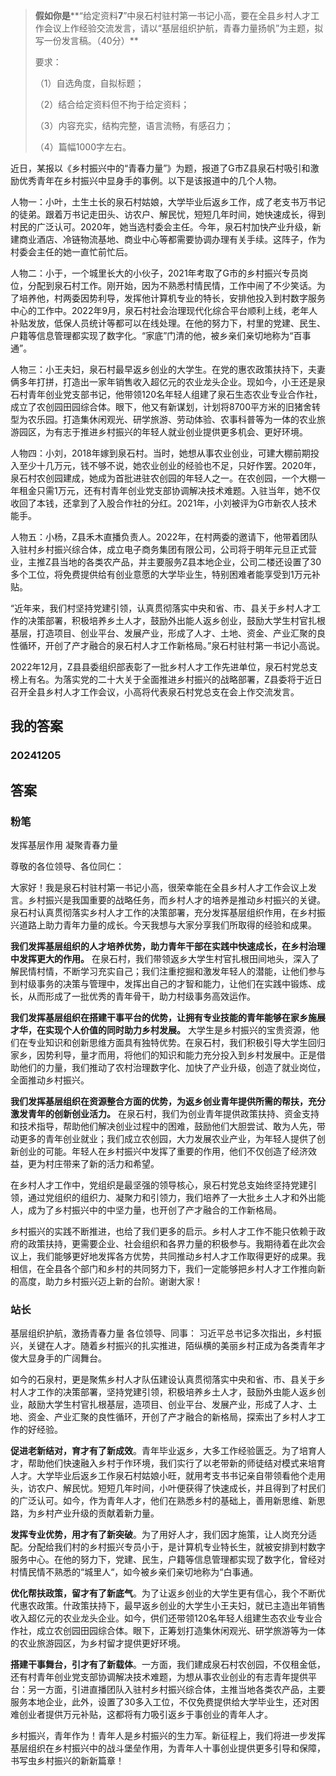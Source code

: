 
> **假如你是****“给定资料**7**”中泉石村驻村第一书记小高，要在全县乡村人才工作会议上作经验交流发言，请以“基层组织护航，青春力量扬帆”为主题，拟写一份发言稿。（40分）**
> 
> 要求：
> 
> （1）自选角度，自拟标题；
> 
> （2）结合给定资料但不拘于给定资料；
> 
> （3）内容充实，结构完整，语言流畅，有感召力；
> 
> （4）篇幅1000字左右。


近日，某报以《乡村振兴中的“青春力量”》为题，报道了G市Z县泉石村吸引和激励优秀青年在乡村振兴中显身手的事例。以下是该报道中的几个人物。

人物一：小叶，土生土长的泉石村姑娘，大学毕业后返乡工作，成了老支书万书记的徒弟。跟着万书记走田头、访农户、解民忧，短短几年时间，她快速成长，得到村民的广泛认可。2020年，她当选村委会主任。今年，泉石村加快产业升级，新建商业酒店、冷链物流基地、商业中心等都需要协调办理有关手续。这阵子，作为村委会主任的她一直忙前忙后。

人物二：小于，一个城里长大的小伙子，2021年考取了G市的乡村振兴专员岗位，分配到泉石村工作。刚开始，因为不熟悉村情民情，工作中闹了不少笑话。为了培养他，村两委因势利导，发挥他计算机专业的特长，安排他投入到村数字服务中心的工作中。2022年9月，泉石村社会治理现代化综合平台顺利上线，老年人补贴发放，低保人员统计等都可以在线处理。在他的努力下，村里的党建、民生、户籍等信息管理都实现了数字化。“家底”门清的他，被乡亲们亲切地称为“百事通”。

人物三：小王夫妇，泉石村最早返乡创业的大学生。在党的惠农政策扶持下，夫妻俩多年打拼，打造出一家年销售收入超亿元的农业龙头企业。现如今，小王还是泉石村青年创业党支部书记，他带领120名年轻人组建了泉石生态农业专业合作社，成立了农创园田园综合体。眼下，他又有新谋划，计划将8700平方米的旧猪舍转型为农乐园。打造集休闲观光、研学旅游、劳动体验、农事科普等为一体的农业旅游园区，为有志于推进乡村振兴的年轻人就业创业提供更多机会、更好环境。

人物四：小刘，2018年嫁到泉石村。当时，她想从事农业创业，可建大棚前期投入至少十几万元，钱不够不说，她农业创业的经验也不足，只好作罢。2020年，泉石村农创园建成，她成为首批进驻农创园的年轻人之一。在农创园，一个大棚一年租金只需1万元，还有村青年创业党支部协调解决技术难题。入驻当年，她不仅收回了本钱，还拿到了入股合作社的分红。2021年，小刘被评为G市新农人技术能手。

人物五：小杨，Z县禾木直播负责人。2022年，在村两委的邀请下，他带着团队入驻村乡村振兴综合体，成立电子商务集团有限公司，公司将于明年元旦正式营业，主推Z县当地的各类农产品，并主要服务Z县本地企业，公司二楼还设置了30多个工位，将免费提供给有创业意愿的大学毕业生，特别困难者能享受到1万元补贴。

“近年来，我们村坚持党建引领，认真贯彻落实中央和省、市、县关于乡村人才工作的决策部署，积极培养乡土人才，鼓励外出能人返乡创业，鼓励大学生村官扎根基层，打造项目、创业平台、发展产业，形成了人才、土地、资金、产业汇聚的良性循环，开创了产才融合的泉石村人才工作新格局。”泉石村驻村第一书记小高说。

2022年12月，Z县县委组织部表彰了一批乡村人才工作先进单位，泉石村党总支榜上有名。为落实党的二十大关于全面推进乡村振兴的战略部署，Z县委将于近日召开全县乡村人才工作会议，小高将代表泉石村党总支在会上作交流发言。

## 我的答案

### 20241205




## 答案

### 粉笔

发挥基层作用 凝聚青春力量

尊敬的各位领导、各位同仁：

大家好！我是泉石村驻村第一书记小高，很荣幸能在全县乡村人才工作会议上发言。乡村振兴是我国重要的战略任务，而乡村人才的培养是推动乡村振兴的关键。泉石村认真贯彻落实乡村人才工作的决策部署，充分发挥基层组织作用，在乡村振兴道路上助力青年力量的成长。今天我想与大家分享我们所取得的经验和成果。

**我们发挥基层组织的人才培养优势，助力青年干部在实践中快速成长，在乡村治理中发挥更大的作用。** 在泉石村，我们带领返乡大学生村官扎根田间地头，深入了解民情村情，不断学习充实自己；我们注重挖掘和激发年轻人的潜能，让他们参与到村级事务的决策与管理中，发挥出自己的才智和能力，让他们在实践中锻炼、成长，从而形成了一批优秀的青年骨干，助力村级事务高效运作。

**我们发挥基层组织在搭建干事平台的优势，让拥有专业技能的青年能够在家乡施展才华，在实现个人价值的同时助力乡村发展。** 大学生是乡村振兴的宝贵资源，他们在专业知识和创新思维方面具有独特优势。在泉石村，我们积极引导大学生回归家乡，因势利导，量才而用，将他们的知识和能力充分投入到乡村发展中。正是借助他们的力量，我们推动了农村治理数字化、加快了产业升级，创造了就业岗位，全面推动乡村振兴。

**我们发挥基层组织在资源整合方面的优势，为返乡创业青年提供所需的帮扶，充分激发青年的创新创业活力。** 在泉石村，我们为创业青年提供政策扶持、资金支持和技术指导，帮助他们解决创业过程中的困难，鼓励他们大胆尝试、敢为人先，带动更多的青年创业就业；我们成立农创园，大力发展农业产业，为年轻人提供了创新创业的可能。年轻人在乡村振兴中发挥了重要的作用，他们不仅创造了经济效益，更为村庄带来了新的活力和希望。

在乡村人才工作中，党组织是最坚强的领导核心，泉石村党总支始终坚持党建引领，通过党组织的组织力、凝聚力和引领力，我们培养了一大批乡土人才和外出能人，成为了乡村振兴中的中坚力量，也开创了产才融合的工作新格局。

乡村振兴的实践不断推进，也给了我们更多的启示。乡村人才工作不能只依赖于政府的政策扶持，更需要企业、社会组织和各界力量的积极参与。我期待着在此次会议上，我们能够更好地发挥各方优势，共同推动乡村人才工作取得更好的成果。我相信，在全县各个部门和乡村的共同努力下，我们一定能够把乡村人才工作推向新的高度，助力乡村振兴迈上新的台阶。谢谢大家！
       
### 站长

基层组织护航，激扬青春力量
各位领导、同事：
习近平总书记多次指出，乡村振兴，关键在人才。随着乡村振兴的扎实推进，陌纵横的美丽乡村正成为各类青年才俊大显身手的广阔舞台。

如今的石泉村，更是聚焦乡村人才队伍建设认真贯彻落实中央和省、市、县关于乡村人才工作的决策部署，坚持党建引领，积极培养乡土人才，鼓励外虫能人返乡创业，敲励大学生村官扎根基层，造项目、创业平台、发展产业，形成了人才、土地、资金、产业汇聚的良性循环，开创了产才融合的新格局，探索出了乡村人才工作的好经验。

**促进老新结对，育才有了新成效**。青年毕业返乡，大多工作经验匮乏。为了培育人才，帮助他们快速融入乡村于作环境，我们实行了以老带新的师徒结对模式来培育人才。大学毕业后返乡工作泉石村姑娘小旺，就用考支书书记亲自带领看他个走用头，访农户、解民忧。短短几年时间，小叶便获得了快速成长，并且得到了村民们的广泛认可。如今，作为青年人才，他们在熟悉乡村的基础上，善用新思维、新思路，为乡村产业升级的贡献着新力量。

**发挥专业优势，用才有了新突破**。为了用好人才，我们因才施策，让人岗充分适配。分配给我们村的乡村振兴专员小于，是计算机专业特长生，就被安排到村数字服务中心。在他的努力下，党建、民生，户籍等信息管理都实现了数字化，曾经对村情民情不熟悉的“城里人“，如今被乡亲们亲切地称为“白事通。

**优化帮扶政策，留才有了新底气**。为了让返乡创业的大学生更有信心，我个不断优代惠农政策。什政策扶持下，最早返乡创业的大学生小王夫妇，就已主造出年销售收入超亿元的农业龙头企业。如今，供们还带领120名年轻人组建生态农业专业合作社，成立农创园田园综合体。眼下，正筹划打造集休闲观光、研学旅游等为一体的农业旅游园区，为乡村留才提供更好环境。

**搭建干事舞台，引才有了新载体**。一方面，我们建成泉石村农创园，不仅租金低，还有村青年创业党支部协调解决技术难题，为想从事农业创业的有志青年提供平台：另一方面，引进直播团队入驻村乡村振兴综合体，主推当地各类农产品，主要服务本地企业，此外，设置了30多入工位，不仅免费提供给大学毕业生，还对困难创业者提供万元补贴，这都将有力吸引返乡于事创业的青年人才。

乡村振兴，青年作为！青年人是乡村振兴的生力军。新征程上，我们将进一步发挥基层组织在乡村振兴中的战斗堡垒作用，为青年人十事创业提供更多引导和保障，书写虫乡村振兴的新新篇章！



